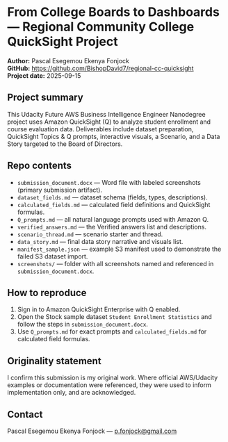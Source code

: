 # From College Boards to Dashboards — Regional Community College QuickSight Project

**Author:** Pascal Esegemou Ekenya Fonjock  
**GitHub:** https://github.com/BishopDavid7/regional-cc-quicksight  
**Project date:** 2025-09-15

## Project summary
This Udacity Future AWS Business Intelligence Engineer Nanodegree project uses Amazon QuickSight (Q) to analyze student enrollment and course evaluation data. Deliverables include dataset preparation, QuickSight Topics & Q prompts, interactive visuals, a Scenario, and a Data Story targeted to the Board of Directors.

## Repo contents
- `submission_document.docx` — Word file with labeled screenshots (primary submission artifact).
- `dataset_fields.md` — dataset schema (fields, types, descriptions).
- `calculated_fields.md` — calculated field definitions and QuickSight formulas.
- `Q_prompts.md` — all natural language prompts used with Amazon Q.
- `verified_answers.md` — the Verified answers list and descriptions.
- `scenario_thread.md` — scenario starter and thread.
- `data_story.md` — final data story narrative and visuals list.
- `manifest_sample.json` — example S3 manifest used to demonstrate the failed S3 dataset import.
- `screenshots/` — folder with all screenshots named and referenced in `submission_document.docx`.

## How to reproduce
1. Sign in to Amazon QuickSight Enterprise with Q enabled.
2. Open the Stock sample dataset `Student Enrollment Statistics` and follow the steps in `submission_document.docx`.
3. Use `Q_prompts.md` for exact prompts and `calculated_fields.md` for calculated field formulas.

## Originality statement
I confirm this submission is my original work. Where official AWS/Udacity examples or documentation were referenced, they were used to inform implementation only, and are acknowledged.

## Contact
Pascal Esegemou Ekenya Fonjock — p.fonjock@gmail.com
